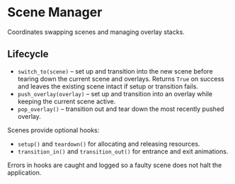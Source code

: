 # Scene Manager

Coordinates swapping scenes and managing overlay stacks.

## Lifecycle
- `switch_to(scene)` – set up and transition into the new scene before tearing down the current scene and overlays. Returns `True` on success and leaves the existing scene intact if setup or transition fails.
- `push_overlay(overlay)` – set up and transition into an overlay while keeping the current scene active.
- `pop_overlay()` – transition out and tear down the most recently pushed overlay.

Scenes provide optional hooks:
- `setup()` and `teardown()` for allocating and releasing resources.
- `transition_in()` and `transition_out()` for entrance and exit animations.

Errors in hooks are caught and logged so a faulty scene does not halt the application.
